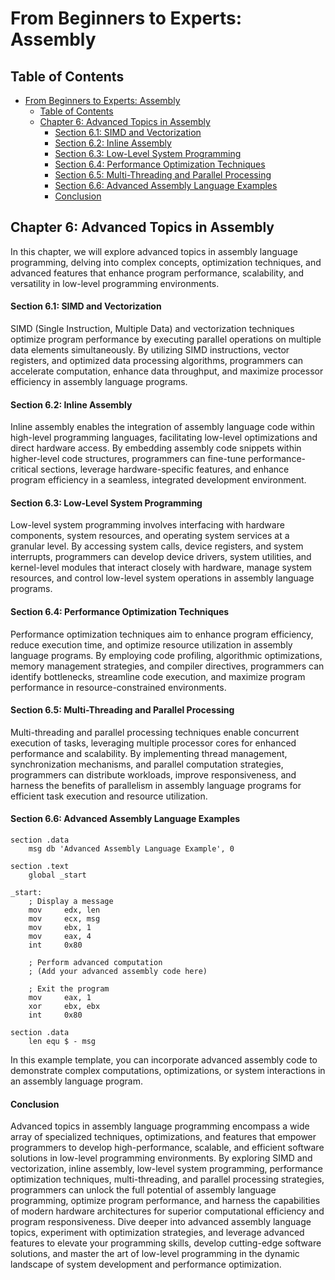 # From Beginners to Experts: Assembly

## Table of Contents

- [From Beginners to Experts: Assembly](#from-beginners-to-experts-assembly)
  - [Table of Contents](#table-of-content)
  - [Chapter 6: Advanced Topics in Assembly](#chapter-6-advanced-topics-in-assembly)
      - [Section 6.1: SIMD and Vectorization](#section-61-simd-and-vectorization)
      - [Section 6.2: Inline Assembly](#section-62-inline-assembly)
      - [Section 6.3: Low-Level System Programming](#section-63-low-level-system-programming)
      - [Section 6.4: Performance Optimization Techniques](#section-64-performance-optimization-techniques)
      - [Section 6.5: Multi-Threading and Parallel Processing](#section-65-multi-threading-and-parallel-processing)
      - [Section 6.6: Advanced Assembly Language Examples](#section-66-advanced-assembly-language-examples)
      - [Conclusion](#conclusion)

## Chapter 6: Advanced Topics in Assembly

In this chapter, we will explore advanced topics in assembly language programming, delving into complex concepts, optimization techniques, and advanced features that enhance program performance, scalability, and versatility in low-level programming environments.

#### Section 6.1: SIMD and Vectorization

SIMD (Single Instruction, Multiple Data) and vectorization techniques optimize program performance by executing parallel operations on multiple data elements simultaneously. By utilizing SIMD instructions, vector registers, and optimized data processing algorithms, programmers can accelerate computation, enhance data throughput, and maximize processor efficiency in assembly language programs.

#### Section 6.2: Inline Assembly

Inline assembly enables the integration of assembly language code within high-level programming languages, facilitating low-level optimizations and direct hardware access. By embedding assembly code snippets within higher-level code structures, programmers can fine-tune performance-critical sections, leverage hardware-specific features, and enhance program efficiency in a seamless, integrated development environment.

#### Section 6.3: Low-Level System Programming

Low-level system programming involves interfacing with hardware components, system resources, and operating system services at a granular level. By accessing system calls, device registers, and system interrupts, programmers can develop device drivers, system utilities, and kernel-level modules that interact closely with hardware, manage system resources, and control low-level system operations in assembly language programs.

#### Section 6.4: Performance Optimization Techniques

Performance optimization techniques aim to enhance program efficiency, reduce execution time, and optimize resource utilization in assembly language programs. By employing code profiling, algorithmic optimizations, memory management strategies, and compiler directives, programmers can identify bottlenecks, streamline code execution, and maximize program performance in resource-constrained environments.

#### Section 6.5: Multi-Threading and Parallel Processing

Multi-threading and parallel processing techniques enable concurrent execution of tasks, leveraging multiple processor cores for enhanced performance and scalability. By implementing thread management, synchronization mechanisms, and parallel computation strategies, programmers can distribute workloads, improve responsiveness, and harness the benefits of parallelism in assembly language programs for efficient task execution and resource utilization.

#### Section 6.6: Advanced Assembly Language Examples

```assembly
section .data
    msg db 'Advanced Assembly Language Example', 0

section .text
    global _start

_start:
    ; Display a message
    mov     edx, len
    mov     ecx, msg
    mov     ebx, 1
    mov     eax, 4
    int     0x80

    ; Perform advanced computation
    ; (Add your advanced assembly code here)

    ; Exit the program
    mov     eax, 1
    xor     ebx, ebx
    int     0x80

section .data
    len equ $ - msg
```

In this example template, you can incorporate advanced assembly code to demonstrate complex computations, optimizations, or system interactions in an assembly language program.

#### Conclusion

Advanced topics in assembly language programming encompass a wide array of specialized techniques, optimizations, and features that empower programmers to develop high-performance, scalable, and efficient software solutions in low-level programming environments. By exploring SIMD and vectorization, inline assembly, low-level system programming, performance optimization techniques, multi-threading, and parallel processing strategies, programmers can unlock the full potential of assembly language programming, optimize program performance, and harness the capabilities of modern hardware architectures for superior computational efficiency and program responsiveness. Dive deeper into advanced assembly language topics, experiment with optimization strategies, and leverage advanced features to elevate your programming skills, develop cutting-edge software solutions, and master the art of low-level programming in the dynamic landscape of system development and performance optimization.
